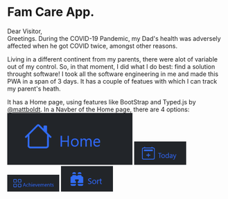 # Fam Care App.

Dear Visitor,<br />
Greetings. During the COVID-19 Pandemic, my Dad's health was adversely affected when he got COVID twice, amongst other reasons. <br />

Living in a different continent from my parents, there were alot of variable out of my control. So, in that moment, I did what I do best: find a solution throught software! I took all the software engineering in me and made this PWA in a span of 3 days. It has a couple of featues with which I can track my parent's heath.<br/>

It has a Home page, using features like BootStrap and Typed.js by [@mattboldt](https://github.com/mattboldt/typed.js). In a Navber of the Home page, there are 4 options: <img src="https://github.com/HardikHajela/FamCareAPP/blob/main/readmeicons/home.png" alt="Achievements" height = "120"/> 
<img src="https://github.com/HardikHajela/FamCareAPP/blob/main/readmeicons/today.png" alt="Achievements" width="120"/> 
<img src="https://github.com/HardikHajela/FamCareAPP/blob/main/readmeicons/ach.png" alt="Achievements" width="120"/> 
<img src="https://github.com/HardikHajela/FamCareAPP/blob/main/readmeicons/sort.png" alt="Achievements" width="120"/> 
